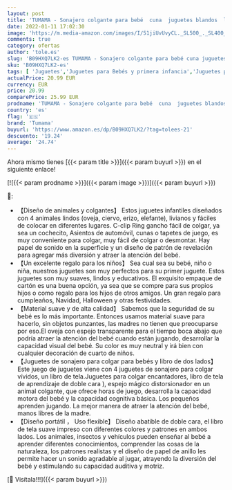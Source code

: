 ```yaml
---
layout: post
title: 'TUMAMA - Sonajero colgante para bebé  cuna  juguetes blandos  libros de tela de espejo para tapete de juego  gimnasio  coche  niños recién nacidos 0 3 6 9+ meses  regalos de Navidad  niños y niñas'
date: 2022-01-11 17:02:30
image: 'https://m.media-amazon.com/images/I/51jiUvUvyCL._SL500_._SL400_.jpg'
comments: true
category: ofertas
author: 'tole.es'
slug: 'B09HXQ7LK2-es TUMAMA - Sonajero colgante para bebé cuna juguetes blandos...'
sku: 'B09HXQ7LK2-es'
tags: [ 'Juguetes','Juguetes para Bebés y primera infancia','Juguetes para bebés','Juguetes y juegos','Sonajeros y aros de peluche','bebé','nacido','recién','tumama', ]
actualPrice: 20.99 EUR
currency: EUR
price: 20.99
comparePrice: 25.99 EUR
prodname: 'TUMAMA - Sonajero colgante para bebé  cuna  juguetes blandos  libros de tela de espejo para tapete de juego  gimnasio  coche  niños recién nacidos 0 3 6 9+ meses  regalos de Navidad  niños y niñas'
country: 'es'
flag: '🇪🇸'
brand: 'Tumama'
buyurl: 'https://www.amazon.es/dp/B09HXQ7LK2/?tag=tolees-21'
descuento: '19.24'
average: '24.74'
---
```


Ahora mismo tienes [{{< param title >}}]({{< param buyurl >}}) en el siguiente enlace!

[![{{< param prodname >}}]({{< param image >}})]({{< param buyurl >}})

🔎:

- 【Diseño de animales y colgantes】 Estos juguetes infantiles diseñados con 4 animales lindos (oveja, ciervo, erizo, elefante), livianos y fáciles de colocar en diferentes lugares. C-clip Ring gancho fácil de colgar, ya sea un cochecito, Asientos de automóvil, cunas o tapetes de juego, es muy conveniente para colgar, muy fácil de colgar o desmontar. Hay papel de sonido en la superficie y un diseño de patrón de revelación para agregar más diversión y atraer la atención del bebé.
- 【Un excelente regalo para los niños】 Sea cual sea su bebé, niño o niña, nuestros juguetes son muy perfectos para su primer juguete. Estos juguetes son muy suaves, lindos y educativos. El exquisito empaque de cartón es una buena opción, ya sea que se compre para sus propios hijos o como regalo para los hijos de otros amigos. Un gran regalo para cumpleaños, Navidad, Halloween y otras festividades.
- 【Material suave y de alta calidad】 Sabemos que la seguridad de su bebé es lo más importante. Entonces usamos material suave para hacerlo, sin objetos punzantes, las madres no tienen que preocuparse por eso.El oveja con espejo transparente para el tiempo boca abajo que podría atraer la atención del bebé cuando están jugando, desarrollar la capacidad visual del bebé. Su color es muy neutral y irá bien con cualquier decoración de cuarto de niños.
- 【Juguetes de sonajero para colgar para bebés y libro de dos lados】 Este juego de juguetes viene con 4 juguetes de sonajero para colgar vívidos, un libro de tela.Juguetes para colgar encantadores, libro de tela de aprendizaje de doble cara ), espejo mágico distorsionador en un animal colgante, que ofrece horas de juego, desarrolla la capacidad motora del bebé y la capacidad cognitiva básica. Los pequeños aprenden jugando. La mejor manera de atraer la atención del bebé, manos libres de la madre.
- 【Diseño portátil ， Uso flexible】 Diseño abatible de doble cara, el libro de tela suave impreso con diferentes colores y patrones en ambos lados. Los animales, insectos y vehículos pueden enseñar al bebé a aprender diferentes conocimientos, comprender las cosas de la naturaleza, los patrones realistas y el diseño de papel de anillo les permite hacer un sonido agradable al jugar, atrayendo la diversión del bebé y estimulando su capacidad auditiva y motriz.

[🛒 Visítala!!!]({{< param buyurl >}})

